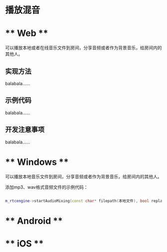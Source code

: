 # 播放混音

<!-- tabs:start -->

# ** Web **

可以播放本地或者在线音乐文件到房间，分享音频或者作为背景音乐，给房间内的其他人。

## 实现方法

balabala……    

## 示例代码

balabala……    

## 开发注意事项

balabala……  

# ** Windows **

可以播放本地音乐文件到房间，分享音频或者作为背景音乐，给房间内的其他人。        

添加mp3、wav格式音频文件的示例代码：    

```cpp

m_rtcengine->startAudioMixing(const char* filepath(本地文件), bool replace（是否取代麦克风输入）, bool loop（是否循环播放）,float musicvol（音乐音量 0.0 -- 1.0）)

```


# ** Android **

# ** iOS **


<!-- tabs:end -->
